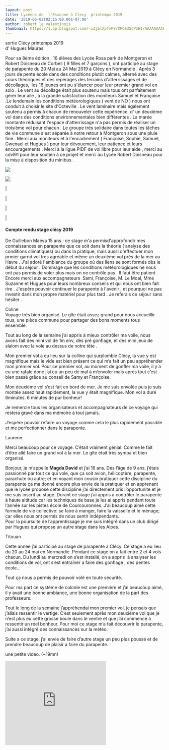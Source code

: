 ```yaml
---
layout: post
title: Lycéens de  l'Essonne à Clecy  printemps 2019
date: '2019-06-02T02:15:00.001-07:00'
author: robert le valentinois
thumbnail: https://1.bp.blogspot.com/-iZjblXpfvPY/XPOS35CPIHI/AAAAAAAADOY/3qP3Vjpugl8frH5MiA1shaO3zhmnI_CiACLcBGAs/s72-c/IMG_7841.JPG
---
```

sortie Clécy printemps 2019  
d' Hugues Mauras

 Pour sa 8ème édition , 16 élèves des Lycée Rosa park de Montgeron et Robert Doisneau de Corbeil ( 9 filles et 7 garçons ), ont participé au stage de parapente du 20 Mai au 24 Mai 2019 à Clécy en Normandie . Après 3 jours de pente école dans des conditions plutôt calmes, alterné avec des cours théoriques et des repérages des terrains d'atterrissages et de décollages,&nbsp; les 16 jeunes ont pu s'élancer pour leur premier grand vol en solo . Le vent au décollage était plus soutenu mais tous ont parfaitement gérer leur aile , à la grande satisfaction des moniteurs Samuel et Françoise .Le lendemain les conditions météorologiques ( vent de NO ) nous ont conduit à choisir le site d'Octeville . Le vent laminaire mais également soutenu a permis à chacun de renouveler cette expérience&nbsp; d' un deuxième vol dans des conditions environnementales bien différentes . La marée montante réduisant l'espace d'atterrissage n'a pas permis de réaliser un troisième vol pour chacun . Le groupe très solidaire dans toutes les tâches de vie commune s'est séparée à notre retour à Montgeron sous une pluie fine . Merci aux moniteurs et à l'encadrement ( Françoise, Sophie, Samuel, Gwenael et Hugues ) pour leur dévouement, leur patience et leurs encouragements . Merci à la ligue PIDF de vol libre pour leur aide , merci au cdvl91 pour leur soutien à ce projet et merci au Lycée Robert Doisneau pour la mise à disposition du minibus .&nbsp;

[![](https://1.bp.blogspot.com/-iZjblXpfvPY/XPOS35CPIHI/AAAAAAAADOY/3qP3Vjpugl8frH5MiA1shaO3zhmnI_CiACLcBGAs/s640/IMG_7841.JPG)](https://1.bp.blogspot.com/-iZjblXpfvPY/XPOS35CPIHI/AAAAAAAADOY/3qP3Vjpugl8frH5MiA1shaO3zhmnI_CiACLcBGAs/s1600/IMG_7841.JPG)

[![](https://1.bp.blogspot.com/-93NkHWEesfg/XPOTcIfpd9I/AAAAAAAADOg/C-DXVo3LPQc0xB4XpoGBxwZEDnfGb0VBgCLcBGAs/s640/Snapchat-1155667649.jpg)](https://1.bp.blogspot.com/-93NkHWEesfg/XPOTcIfpd9I/AAAAAAAADOg/C-DXVo3LPQc0xB4XpoGBxwZEDnfGb0VBgCLcBGAs/s1600/Snapchat-1155667649.jpg)

| 

| 
  

 |

 |

#### Compte rendu stage clécy 2019

  

 De Guillebon Maéva 15 ans&nbsp;: ce stage m'a permisd'approfondir mes connaissances en parapente que ce soit dans la théorie ( analyse des conditions climatiques) ou dans la pratique, mais aussi d'effectuer mon prmier garnd vol très agréable et même un deuxième vol près de la mer au Havre . J'ai adoré l'ambiance du groupe où des liens se sont formés dès le début du séjour . Dommage que les conditions météorologiques ne nous ont pas permis de voler plus mais on ne contrôle pas . Il faut être patient . Encore merci aux accompagnateurs&nbsp; Sami, Françoise, M. Le Moal, Mme Suzanne et Hugues pour leurs nombreux conseils et qui nous ont bien fait rire . J'espère pouvoir continuer le parapente à l'avenir , et pourquoi ne pas investir dans mon propre matériel pour plus tard . Je referais ce séjour sans hésiter .

  

 Coline  
 Voyage très bien organisé. Le gîte était assez grand pour nous accueillir tous, une pièce commune pour partager des bons moments tous ensemble.&nbsp;

Tout au long de la semaine j’ai appris à mieux contrôler ma voile, nous avons fait des mini vol de 1m env, dès pré gonflage, et des mini jeux de slalom avec la vole au dessus de notre tête .&nbsp;

Mon premier vol a eu lieu sur la colline qui surplomble Clécy, la vue y est magnifique mais le vide est bien présent ce qui m’a fait un peu appréhender mon premier vol. Pour ce premier vol, au moment de gonfler ma voile, il y a eu une rafale donc j’ai eu un peu de mal à m’envoler mais après tout c’est bien passé grâce au conseil de Samy et Françoise.&nbsp;

Mon deuxième vol s’est fait en bord de mer. Je me suis envolée puis je suis montée assez haut rapidement, la vue y était magnifique. Mon vol a duré 6minutes. 6 minutes de pur bonheur!

Je remercie tous les organisateurs et accompagnateurs de ce voyage qui restera gravé dans ma mémoire à tout jamais.&nbsp;

J’espère pouvoir refaire un voyage comme cela le plus rapidement possible et me perfectionner dans le parapente.&nbsp;

  

 Laurene

 Merci beaucoup pour ce voyage. C’était vraiment génial. Comme le fait d’être allé faire un grand vol à la mer. Le gîte était très sympa et bien organisé.

  

Bonjour, je m’appelle **Magda David** et j’ai 16 ans. Des l’âge de 9 ans, j’étais passionné par tout ce qui vole, que ça soit avion, hélicoptère, parapente, parachute ou autre; et en voyant mon cousin pratiquer cette discipline du parapente ça ma donné encore plus envie de la pratiquer et en apprenant que le lycée propose cette discipline j’ai directement pris l’opportunite et je me suis inscrit au stage. Durant ce stage j’ai appris à contrôler le parapente à haute altitude car les techniques de base je les ai appris pendant toute l’année sur les pistes école de Courcouronnes. J’ai beaucoup aimé cette formule de vie collective: se faire à manger, faire la vaisselle et le ménage; car elles nous ont permis de nous sentir indépendants.&nbsp;  
Pour la poursuite de l’apprentissage je me suis intégré dans un club dirigé par Hugues qui propose un autre stage dans les Alpes.

  

 Titouan

 Cette année j’ai participé au stage de parapente a Clécy. Ce stage a eu lieu du 20 au 24 mai en Normandie. Pendant ce stage on a fait entre 2 et 4 vols chacun. Du lundi au mercredi on s’est installé, on a appris&nbsp; à analyser les conditions de vol, ont s’est entraîner a faire des gonflage , des pentes école…

 Tout ça nous a permis de pouvoir volé en toute sécurité.

 Pour ma part ce système de colonie est une première et j’ai beaucoup aimé, il y avait une bonne ambiance, une bonne organisation de la part des professeurs.

 Tout le long de la semaine j’appréhendai mon premier vol, je pensais que j’allais ressentir le vertige. C’est seulement après mon deuxième vol que je n’est plus eu cette grosse boule dans le ventre et que j’ai commencé à ressentir un réel bonheur. Pour moi ce stage m’a fait découvrir le parapente, j’ai aussi intégré des connaissances sur la météo.

 Suite a ce stage, j’ai envie de faire d’autre stage un peu plus poussé et de prendre beaucoup de plaisir a faire du parapente.
&nbsp;  
  
une petite video. (~19mn)  

  

  

<iframe allowfullscreen class="YOUTUBE-iframe-video" data-thumbnail-src="https://i.ytimg.com/vi/fNTMzW3CV2c/0.jpg" frameborder="0" height="266" src="https://www.youtube.com/embed/fNTMzW3CV2c?feature=player_embedded" width="320"></iframe>
  
  
